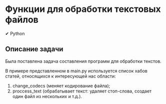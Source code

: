 # Функции для обработки текстовых файлов

✔ Python

## Описание задачи
Была поставлена задача составления программ для обработки текстов.

В примере представленном в main.py используется список хабов статей, относящихся к интересующей нас области:
1. change_codecs (меняет кодирование файла);
2. proccess_text (обрабатывает текст: удаляет стоп-слова, создает один файл из нескольких и т.д.).
